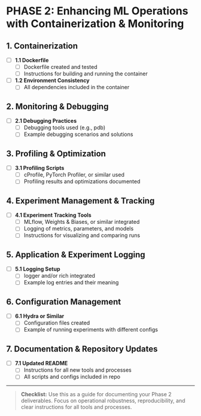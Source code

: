 # PHASE 2: Enhancing ML Operations with Containerization & Monitoring

## 1. Containerization
- [ ] **1.1 Dockerfile**
  - [ ] Dockerfile created and tested
  - [ ] Instructions for building and running the container
- [ ] **1.2 Environment Consistency**
  - [ ] All dependencies included in the container

## 2. Monitoring & Debugging

- [ ] **2.1 Debugging Practices**
  - [ ] Debugging tools used (e.g., pdb)
  - [ ] Example debugging scenarios and solutions

## 3. Profiling & Optimization
- [ ] **3.1 Profiling Scripts**
  - [ ] cProfile, PyTorch Profiler, or similar used
  - [ ] Profiling results and optimizations documented

## 4. Experiment Management & Tracking
- [ ] **4.1 Experiment Tracking Tools**
  - [ ] MLflow, Weights & Biases, or similar integrated
  - [ ] Logging of metrics, parameters, and models
  - [ ] Instructions for visualizing and comparing runs

## 5. Application & Experiment Logging
- [ ] **5.1 Logging Setup**
  - [ ] logger and/or rich integrated
  - [ ] Example log entries and their meaning

## 6. Configuration Management
- [ ] **6.1 Hydra or Similar**
  - [ ] Configuration files created
  - [ ] Example of running experiments with different configs

## 7. Documentation & Repository Updates
- [ ] **7.1 Updated README**
  - [ ] Instructions for all new tools and processes
  - [ ] All scripts and configs included in repo

---

> **Checklist:** Use this as a guide for documenting your Phase 2 deliverables. Focus on operational robustness, reproducibility, and clear instructions for all tools and processes.
